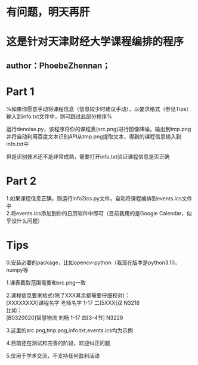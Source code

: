 # 有问题，明天再肝

# 这是针对天津财经大学课程编排的程序
## author：PhoebeZhennan；


# Part 1

%如果你愿意手动将课程信息（信息较少时建议手动），以要求格式（参见Tips）输入到info.txt文件中，则可跳过此部分程序%

运行denoise.py，该程序将你的课程表(src.png)进行图像降噪，输出到tmp.png  
并将自动利用百度文本识别API从tmp.png提取文本，得到的课程信息输入到info.txt中	

但是识别技术还不是非常成熟，需要打开info.txt验证课程信息是否正确

# Part 2

1.如果课程信息正确，则运行info2ics.py文件，自动将课程编排到events.ics文件中  
2.将events.ics添加到你的日历软件中即可（目前我用的是Google Calendar，似乎没什么问题）  


# Tips
0.安装必要的package，比如opencv-python（我现在版本是python3.10，numpy等  

1.课表截取范围需要和src.png一致  

2.课程信息要求格式(除了XXX其余都需要仔细校对)：  
[XXXXXXXX]课程名字 老师名字 1-17 二[5XXX]双 N3218  
比如：  
[B0320020]智慧物流 刘畅 1-17 四[3-4节] N3229  

3.这里的src.png,tmp.png,info.txt,events.ics均为示例  

4.目前还在测试和完善的阶段，欢迎纠正问题  

5.仅用于学术交流，不支持任何盈利活动
